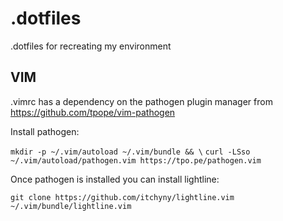 .dotfiles
=========
.dotfiles for recreating my environment

## VIM
.vimrc has a dependency on the pathogen plugin manager from https://github.com/tpope/vim-pathogen

Install pathogen:

`mkdir -p ~/.vim/autoload ~/.vim/bundle && \`
`curl -LSso ~/.vim/autoload/pathogen.vim https://tpo.pe/pathogen.vim`

Once pathogen is installed you can install lightline:

`git clone https://github.com/itchyny/lightline.vim ~/.vim/bundle/lightline.vim`

